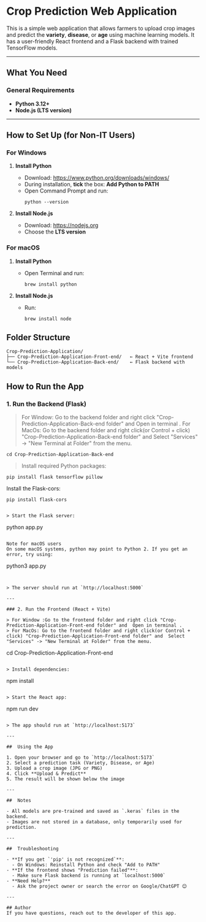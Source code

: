 
# Crop Prediction Web Application

This is a simple web application that allows farmers to upload crop images and predict the **variety**, **disease**, or **age** using machine learning models. It has a user-friendly React frontend and a Flask backend with trained TensorFlow models.

---

## What You Need

### General Requirements
- **Python 3.12+**
- **Node.js (LTS version)**
---
## How to Set Up (for Non-IT Users)

### For Windows

1. **Install Python**
   - Download: https://www.python.org/downloads/windows/
   - During installation, **tick** the box: **Add Python to PATH**
   - Open Command Prompt and run:
     ```
     python --version
     ```

2. **Install Node.js**
   - Download: https://nodejs.org
   - Choose the **LTS version**



### For macOS

1. **Install Python**
   - Open Terminal and run:
     ```
     brew install python
     ```

2. **Install Node.js**
   - Run:
     ```
     brew install node
     ```



##  Folder Structure

```
Crop-Prediction-Application/
├── Crop-Prediction-Application-Front-end/   ← React + Vite frontend
└── Crop-Prediction-Application-Back-end/    ← Flask backend with models
```
##  How to Run the App

### 1. Run the Backend (Flask)

>For Window:  Go to the backend folder and right click "Crop-Prediction-Application-Back-end folder" and  Open in terminal .
>For MacOs:  Go to the backend folder and right click(or Control + click) "Crop-Prediction-Application-Back-end folder" and  Select "Services" -> "New Terminal at Folder" from the menu.


```
cd Crop-Prediction-Application-Back-end
```

> Install required Python packages:

```
pip install flask tensorflow pillow
```
Install the Flask-cors: 
```
pip install flask-cors


> Start the Flask server:

```
python app.py
```

Note for macOS users
On some macOS systems, python may point to Python 2. If you get an error, try using:
```
python3 app.py
```


> The server should run at `http://localhost:5000`

---

### 2. Run the Frontend (React + Vite)

> For Window :Go to the frontend folder and right click "Crop-Prediction-Application-Front-end folder" and  Open in terminal .
> For MacOs: Go to the frontend folder and right click(or Control + click) "Crop-Prediction-Application-Front-end folder" and  Select "Services" -> "New Terminal at Folder" from the menu.
```
cd Crop-Prediction-Application-Front-end
```

> Install dependencies:

```
npm install
```

> Start the React app:

```
npm run dev
```

> The app should run at `http://localhost:5173`

---

##  Using the App

1. Open your browser and go to `http://localhost:5173`
2. Select a prediction task (Variety, Disease, or Age)
3. Upload a crop image (JPG or PNG)
4. Click **Upload & Predict**
5. The result will be shown below the image

---

##  Notes

- All models are pre-trained and saved as `.keras` files in the backend.
- Images are not stored in a database, only temporarily used for prediction.

---

##  Troubleshooting

- **If you get `'pip' is not recognized`**:
  - On Windows: Reinstall Python and check "Add to PATH"
- **If the frontend shows "Prediction failed"**:
  - Make sure Flask backend is running at `localhost:5000`
- **Need Help?**
  - Ask the project owner or search the error on Google/ChatGPT 😊

---

## Author
If you have questions, reach out to the developer of this app.
